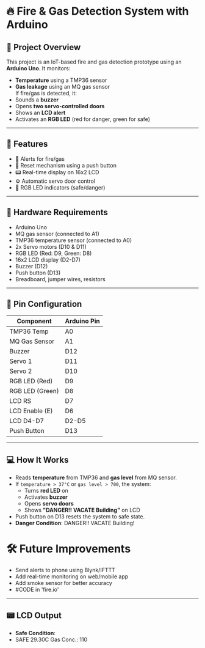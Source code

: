 # 🔥 Fire & Gas Detection System with Arduino

## 📌 Project Overview
This project is an IoT-based fire and gas detection prototype using an **Arduino Uno**. It monitors:
- **Temperature** using a TMP36 sensor
- **Gas leakage** using an MQ gas sensor  
If fire/gas is detected, it:
- Sounds a **buzzer**
- Opens **two servo-controlled doors**
- Shows an **LCD alert**
- Activates an **RGB LED** (red for danger, green for safe)

---

## 🧠 Features
- 🚨 Alerts for fire/gas
- 🔄 Reset mechanism using a push button
- 📟 Real-time display on 16x2 LCD
- ⚙️ Automatic servo door control
- 🎨 RGB LED indicators (safe/danger)

---

## 🧰 Hardware Requirements
- Arduino Uno
- MQ gas sensor (connected to A1)
- TMP36 temperature sensor (connected to A0)
- 2x Servo motors (D10 & D11)
- RGB LED (Red: D9, Green: D8)
- 16x2 LCD display (D2-D7)
- Buzzer (D12)
- Push button (D13)
- Breadboard, jumper wires, resistors

---

## 🔌 Pin Configuration

| Component         | Arduino Pin |
|------------------|-------------|
| TMP36 Temp       | A0          |
| MQ Gas Sensor    | A1          |
| Buzzer           | D12         |
| Servo 1          | D11         |
| Servo 2          | D10         |
| RGB LED (Red)    | D9          |
| RGB LED (Green)  | D8          |
| LCD RS           | D7          |
| LCD Enable (E)   | D6          |
| LCD D4-D7        | D2-D5       |
| Push Button      | D13         |

---

## 💻 How It Works
- Reads **temperature** from TMP36 and **gas level** from MQ sensor.
- If `temperature > 37°C` or `gas level > 700`, the system:
  - Turns **red LED** on
  - Activates **buzzer**
  - Opens **servo doors**
  - Shows **"DANGER!! VACATE Building"** on LCD
- Push button on D13 resets the system to safe state.
- **Danger Condition**:
DANGER!!
VACATE Building!



# 🛠 Future Improvements
- Send alerts to phone using Blynk/IFTTT
- Add real-time monitoring on web/mobile app
- Add smoke sensor for better accuracy
- #CODE in 'fire.io'
---

## 📟 LCD Output

- **Safe Condition**:
- SAFE 29.30C
Gas Conc.: 110
